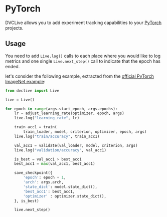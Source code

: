 # PyTorch

DVCLive allows you to add experiment tracking capabilities to your
[PyTorch](https://pytorch.org/) projects.

## Usage

You need to add `Live.log()` calls to each place where you would like to log
metrics and one single `Live.next_step()` call to indicate that the epoch has
ended.

let's consider the following example, extracted from the
[official PyTorch ImageNet example](https://github.com/pytorch/examples/blob/master/imagenet/main.py):

```python
from dvclive import Live

live = Live()

for epoch in range(args.start_epoch, args.epochs):
    lr = adjust_learning_rate(optimizer, epoch, args)
    live.log("learning_rate", lr)

    train_acc1 = train(
        train_loader, model, criterion, optimizer, epoch, args)
    live.log("train/accuracy", train_acc1)

    val_acc1 = validate(val_loader, model, criterion, args)
    live.log("validation/accuracy", val_acc1)

    is_best = val_acc1 > best_acc1
    best_acc1 = max(val_acc1, best_acc1)

    save_checkpoint({
        'epoch': epoch + 1,
        'arch': args.arch,
        'state_dict': model.state_dict(),
        'best_acc1': best_acc1,
        'optimizer' : optimizer.state_dict(),
    }, is_best)

    live.next_step()
```

